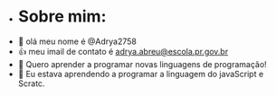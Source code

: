 - # Sobre mim:
- 👋 olá meu nome é @Adrya2758
- 👍 meu imail de contato é adrya.abreu@escola.pr.gov.br
- 👀 Quero aprender a programar novas linguagens de programação!
- 🌱 Eu estava aprendendo a programar a linguagem do javaScript e Scratc.
